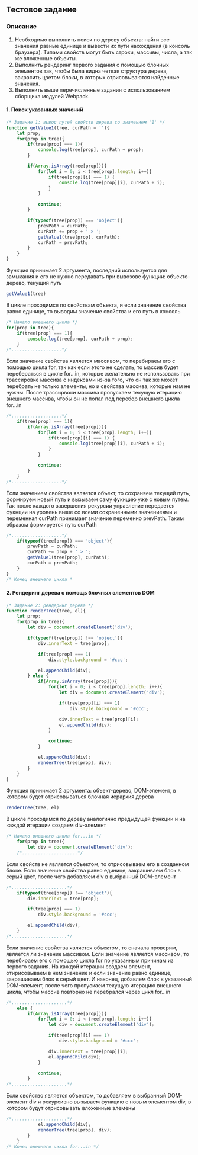 ## Тестовое задание
### Описание
1. Необходимо выполнить поиск по дереву объекта: найти все значения равные единице и вывести их пути нахождения (в консоль браузера). 
Типами свойств могут быть строки, массивы, числа, а так же вложенные объекты.
2. Выполнить рендеринг первого задания с помощью блочных элементов так, чтобы была видна четкая структура дерева,
закрасить цветом блоки, в которых отрисовываются найденные значения.
3. Выполнить выше перечисленные задания с использованием сборщика модулей Webpack.

#### 1. Поиск указанных значений
```javascript
/* Задание 1: вывод путей свойств дерева со значением '1' */
function getValue1(tree, curPath = ''){
    let prop;
    for(prop in tree){
        if(tree[prop] === 1){
            console.log(tree[prop], curPath + prop);
        }

        if(Array.isArray(tree[prop])){
            for(let i = 0; i < tree[prop].length; i++){
                if(tree[prop][i] === 1) {
                    console.log(tree[prop][i], curPath + i);
                }
            }

            continue;
        }

        if(typeof(tree[prop]) === 'object'){
            prevPath = curPath;
            curPath += prop + ' > ';
            getValue1(tree[prop], curPath);
            curPath = prevPath;
        }
    }
}
```
Функция принимает 2 аргумента, последний используется для замыкания и его не нужно передавать при вывозове функции: объекто-дерево, текущий путь
```javascript
getValue1(tree) 
```
В цикле проходимся по свойствам объекта, и если значение свойства равно единице, то выводим значение свойства и его путь в консоль
```javascript
/* Начало внешнего цикла */
for(prop in tree){
    if(tree[prop] === 1){
        console.log(tree[prop], curPath + prop);
    }
/*...................*/
```
Если значение свойства является массивом, то перебираем его с помощью цикла for, так как если этого не сделать,
то массив будет перебераться в цикле for...in, которые желательно не использовать при трассировке массива с индексами из-за того, что он так же может перебрать не только элементы, но и свойства массива, которые нам не нужны. После трассирвоки массива пропускаем текущую итерацию внешнего массива, чтобы он не попал под перебор внешнего цикла for...in
```javascript
/*...................*/
    if(tree[prop] === 1){
        if(Array.isArray(tree[prop])){
            for(let i = 0; i < tree[prop].length; i++){
                if(tree[prop][i] === 1) {
                    console.log(tree[prop][i], curPath + i);
                }
            }

            continue;
        }
    }
/*...................*/
```
Если значением свойства является объект, то сохраняем текущий путь, формируем новый путь и вызываем саму фукнцию уже с новым путем. Так после каждого завершения рекурсии управление передается фукнции на уровень выше со всеми сохраненными значениеями и переменная curPath принимает значение переменно prevPath. Таким образом формируется путь curPath
```javascript
/*...................*/
    if(typeof(tree[prop]) === 'object'){
        prevPath = curPath;
        curPath += prop + ' > ';
        getValue1(tree[prop], curPath);
        curPath = prevPath;
    }
}
/* Конец внешнего цикла *
```
#### 2. Рендеринг дерева с помощь блочных элементов DOM
```javascript
/* Задание 2: рендеринг дерева */
function renderTree(tree, el){
    let prop;
    for(prop in tree){
        let div = document.createElement('div');

        if(typeof(tree[prop]) !== 'object'){
            div.innerText = tree[prop];

            if(tree[prop] === 1)
                div.style.background = '#ccc';

            el.appendChild(div);
        } else {
            if(Array.isArray(tree[prop])){
                for(let i = 0; i < tree[prop].length; i++){
                    let div = document.createElement('div');

                    if(tree[prop][i] === 1)
                        div.style.background = '#ccc';

                    div.innerText = tree[prop][i];
                    el.appendChild(div);
                }

                continue;
            }

            el.appendChild(div);
            renderTree(tree[prop], div);
        }
    }
}
```
Функция принимает 2 аргумента: объект-дерево, DOM-элемент, в котором будет отрисовываться блочная иерархия дерева
```javascript
renderTree(tree, el)
```
В цикле проходимся по дереву аналогично предыдущей функции и на каждой итерации создаем div-элемент
```javascript
/* Начало внешнего цикла for...in */
    for(prop in tree){
        let div = document.createElement('div');
    /*.....................*/
```
Если свойств не является объектом, то отрисовываем его в созданном блоке. Если значение свойства равно единице,
закрашиваем блок в серый цвет, после чего добавляем div в выбранный DOM-элемент
```javascript
/*.....................*/
    if(typeof(tree[prop]) !== 'object'){
        div.innerText = tree[prop];

        if(tree[prop] === 1)
            div.style.background = '#ccc';

        el.appendChild(div);
    }
/*.....................*/
```
Если значение свойства является объектом, то сначала проверим, является ли значение массивом. Если значение является массивом, то перебираем его с помощью цикла for по указанным причинам из первого задания. На каждой итерации создаем элемент, отирисовываем в нем значение и если значение равно единице, закрашиваем блок в серый цвет. И наконец, добавлем блок в указанный DOM-элемент, после чего пропускаем текущую итерацию внешнего цикла, чтобы массив повторно не перебрался через цикл for...in
```javascript
/*.....................*/
    else {
        if(Array.isArray(tree[prop])){
            for(let i = 0; i < tree[prop].length; i++){
                let div = document.createElement('div');

                if(tree[prop][i] === 1)
                    div.style.background = '#ccc';

                div.innerText = tree[prop][i];
                el.appendChild(div);
            }

            continue;
        }
/*.....................*/
```
Если свойство является объектом, то добавляем в выбранный DOM-элемент div и рекурсивно вызываем функцию с новым элементом div, в котором будут отрисовывать вложенные элемены
```javascript
/*.....................*/
            el.appendChild(div);
            renderTree(tree[prop], div);
        }
    }
/* Конец внешнего цикла for...in */
```
